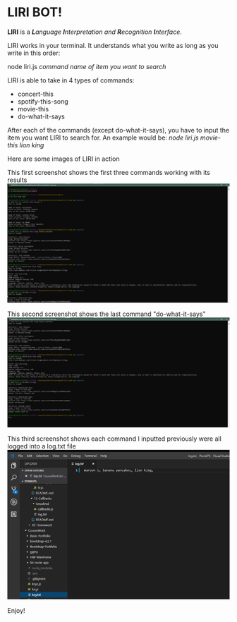 # LIRI BOT!

**LIRI** is a _**L**anguage **I**nterpretation and **R**ecognition **I**nterface_. 

LIRI works in your terminal. 
It understands what you write as long as you write in this order:

node liri.js *command* *name of item you want to search*

LIRI is able to take in 4 types of commands:
* concert-this
* spotify-this-song
* movie-this
* do-what-it-says

After each of the commands (except do-what-it-says), you have to input the item you want LIRI to search for.
An example would be: _node liri.js movie-this lion king_

Here are some images of LIRI in action

This first screenshot shows the first three commands working with its results
![GitHub Logo](/images/Screenshot10.png)

This second screenshot shows the last command "do-what-it-says" 
![GitHub Logo](/images/Screenshot11.png)

This third screenshot shows each command I inputted previously were all logged into a log.txt file
![GitHub Logo](/images/Screenshot12.png)


Enjoy!